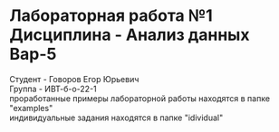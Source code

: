 # Лабораторная работа №1 Дисциплина - Анализ данных Вар-5
Студент - Говоров Егор Юрьевич
<br>
Группа - ИВТ-б-о-22-1
<br>
проработанные примеры лабораторной работы находятся в папке "examples"
<br>
индивидуальные задания находятся в папке "idividual"
